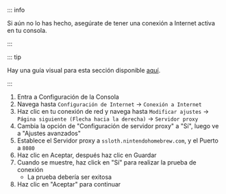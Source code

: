 ::: info

Si aún no lo has hecho, asegúrate de tener una conexión a Internet activa en tu consola.

:::

::: tip

Hay una guía visual para esta sección disponible [aquí](/images/screenshots/set-proxy.png).

:::

1. Entra a Configuración de la Consola
2. Navega hasta `Configuración de Internet` -> `Conexión a Internet`
3. Haz clic en tu conexión de red y navega hasta `Modificar ajustes` -> `Página siguiente (Flecha hacia la derecha)` -> `Servidor proxy`
4. Cambia la opción de "Configuración de servidor proxy" a "Sí", luego ve a "Ajustes avanzados"
5. Establece el Servidor proxy a `ssloth.nintendohomebrew.com`, y el Puerto a `8080`
6. Haz clic en Aceptar, después haz clic en Guardar
7. Cuando se muestre, haz click en "Sí" para realizar la prueba de conexión
   - La prueba debería ser exitosa
8. Haz clic en "Aceptar" para continuar